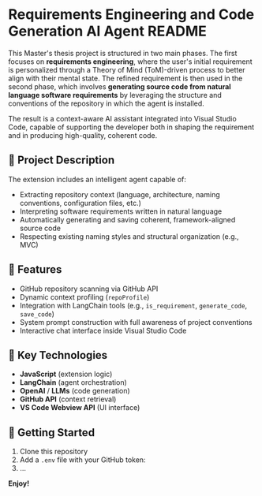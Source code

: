 # Requirements Engineering and Code Generation AI Agent README

This Master's thesis project is structured in two main phases. The first focuses on **requirements engineering**, where the user's initial requirement is personalized through a Theory of Mind (ToM)-driven process to better align with their mental state. The refined requirement is then used in the second phase, which involves **generating source code from natural language software requirements** by leveraging the structure and conventions of the repository in which the agent is installed. 

The result is a context-aware AI assistant integrated into Visual Studio Code, capable of supporting the developer both in shaping the requirement and in producing high-quality, coherent code.

## 🧠 Project Description

The extension includes an intelligent agent capable of:

- Extracting repository context (language, architecture, naming conventions, configuration files, etc.)
- Interpreting software requirements written in natural language
- Automatically generating and saving coherent, framework-aligned source code
- Respecting existing naming styles and structural organization (e.g., MVC)

## 🔧 Features

- GitHub repository scanning via GitHub API
- Dynamic context profiling (`repoProfile`)
- Integration with LangChain tools (e.g., `is_requirement`, `generate_code`, `save_code`)
- System prompt construction with full awareness of project conventions
- Interactive chat interface inside Visual Studio Code

## 📁 Key Technologies

- **JavaScript** (extension logic)
- **LangChain** (agent orchestration)
- **OpenAI** / **LLMs** (code generation)
- **GitHub API** (context retrieval)
- **VS Code Webview API** (UI interface)

## 🚀 Getting Started

1. Clone this repository
2. Add a `.env` file with your GitHub token:
3. ...

**Enjoy!**
